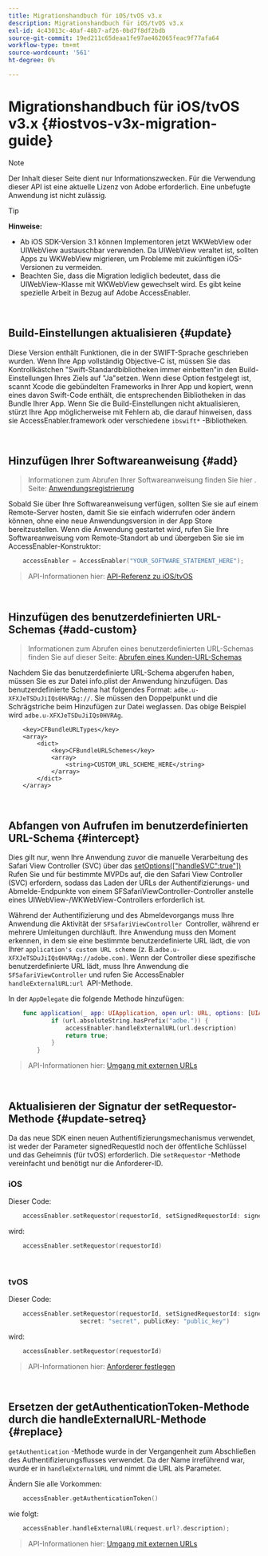 ```yaml
---
title: Migrationshandbuch für iOS/tvOS v3.x
description: Migrationshandbuch für iOS/tvOS v3.x
exl-id: 4c43013c-40af-48b7-af26-0bd7f8df2bdb
source-git-commit: 19ed211c65deaa1fe97ae462065feac9f77afa64
workflow-type: tm+mt
source-wordcount: '561'
ht-degree: 0%

---
```


# Migrationshandbuch für iOS/tvOS v3.x {#iostvos-v3x-migration-guide}

>[!NOTE]
>
>Der Inhalt dieser Seite dient nur Informationszwecken. Für die Verwendung dieser API ist eine aktuelle Lizenz von Adobe erforderlich. Eine unbefugte Anwendung ist nicht zulässig.

>[!TIP]
> 
> **Hinweise:**
>
> - Ab iOS SDK-Version 3.1 können Implementoren jetzt WKWebView oder UIWebView austauschbar verwenden. Da UIWebView veraltet ist, sollten Apps zu WKWebView migrieren, um Probleme mit zukünftigen iOS-Versionen zu vermeiden.
> - Beachten Sie, dass die Migration lediglich bedeutet, dass die UIWebView-Klasse mit WKWebView gewechselt wird. Es gibt keine spezielle Arbeit in Bezug auf Adobe AccessEnabler.

</br>

## Build-Einstellungen aktualisieren {#update}

Diese Version enthält Funktionen, die in der SWIFT-Sprache geschrieben wurden. Wenn Ihre App vollständig Objective-C ist, müssen Sie das Kontrollkästchen &quot;Swift-Standardbibliotheken immer einbetten&quot;in den Build-Einstellungen Ihres Ziels auf &quot;Ja&quot;setzen. Wenn diese Option festgelegt ist, scannt Xcode die gebündelten Frameworks in Ihrer App und kopiert, wenn eines davon Swift-Code enthält, die entsprechenden Bibliotheken in das Bundle Ihrer App. Wenn Sie die Build-Einstellungen nicht aktualisieren, stürzt Ihre App möglicherweise mit Fehlern ab, die darauf hinweisen, dass sie AccessEnabler.framework oder verschiedene `ibswift*` -Bibliotheken.

</br>

## Hinzufügen Ihrer Softwareanweisung {#add}

> Informationen zum Abrufen Ihrer Softwareanweisung finden Sie hier .
> Seite:
> [Anwendungsregistrierung](/help/authentication/iostvos-application-registration.md)

Sobald Sie über Ihre Softwareanweisung verfügen, sollten Sie sie auf einem Remote-Server hosten, damit Sie sie einfach widerrufen oder ändern können, ohne eine neue Anwendungsversion in der App Store bereitzustellen. Wenn die Anwendung gestartet wird, rufen Sie Ihre Softwareanweisung vom Remote-Standort ab und übergeben Sie sie im AccessEnabler-Konstruktor:

```swift
    accessEnabler = AccessEnabler("YOUR_SOFTWARE_STATEMENT_HERE");
```

> API-Informationen hier: [API-Referenz zu iOS/tvOS](/help/authentication/iostvos-sdk-api-reference.md)

</br>

## Hinzufügen des benutzerdefinierten URL-Schemas {#add-custom}

> Informationen zum Abrufen eines benutzerdefinierten URL-Schemas finden Sie auf dieser Seite: [Abrufen eines Kunden-URL-Schemas](/help/authentication/iostvos-application-registration.md)

Nachdem Sie das benutzerdefinierte URL-Schema abgerufen haben, müssen Sie es zur Datei info.plist der Anwendung hinzufügen. Das benutzerdefinierte Schema hat folgendes Format: `adbe.u-XFXJeTSDuJiIQs0HVRAg://`. Sie müssen den Doppelpunkt und die Schrägstriche beim Hinzufügen zur Datei weglassen. Das obige Beispiel wird `adbe.u-XFXJeTSDuJiIQs0HVRAg`.

```plist
    <key>CFBundleURLTypes</key>
    <array>
        <dict>
            <key>CFBundleURLSchemes</key>
            <array>
                <string>CUSTOM_URL_SCHEME_HERE</string>
            </array>
        </dict>
    </array>
```

</br>

## Abfangen von Aufrufen im benutzerdefinierten URL-Schema {#intercept}

Dies gilt nur, wenn Ihre Anwendung zuvor die manuelle Verarbeitung des Safari View Controller (SVC) über das [setOptions(\[&quot;handleSVC&quot;:true&quot;\])](/help/authentication/iostvos-sdk-api-reference.md) Rufen Sie und für bestimmte MVPDs auf, die den Safari View Controller (SVC) erfordern, sodass das Laden der URLs der Authentifizierungs- und Abmelde-Endpunkte von einem SFSafariViewController-Controller anstelle eines UIWebView-/WKWebView-Controllers erforderlich ist.

Während der Authentifizierung und des Abmeldevorgangs muss Ihre Anwendung die Aktivität der `SFSafariViewController `Controller, während er mehrere Umleitungen durchläuft. Ihre Anwendung muss den Moment erkennen, in dem sie eine bestimmte benutzerdefinierte URL lädt, die von Ihrer `application's custom URL scheme` (z. B.`adbe.u-XFXJeTSDuJiIQs0HVRAg://adobe.com)`. Wenn der Controller diese spezifische benutzerdefinierte URL lädt, muss Ihre Anwendung die `SFSafariViewController` und rufen Sie AccessEnabler `handleExternalURL:url `API-Methode.

In der `AppDelegate` die folgende Methode hinzufügen:

```swift
    func application(_ app: UIApplication, open url: URL, options: [UIApplicationOpenURLOptionsKey: Any]) -> Bool {
            if (url.absoluteString.hasPrefix("adbe.")) {
                accessEnabler.handleExternalURL(url.description)
                return true;
            } 
        }
```

> API-Informationen hier: [Umgang mit externen URLs](/help/authentication/iostvos-sdk-api-reference.md)

</br>

## Aktualisieren der Signatur der setRequestor-Methode {#update-setreq}

Da das neue SDK einen neuen Authentifizierungsmechanismus verwendet, ist weder der Parameter signedRequestId noch der öffentliche Schlüssel und das Geheimnis (für tvOS) erforderlich. Die `setRequestor` -Methode vereinfacht und benötigt nur die Anforderer-ID.

### iOS

Dieser Code:

```swift
    accessEnabler.setRequestor(requestorId, setSignedRequestorId: signedRequestorId)
```

wird:

```swift
    accessEnabler.setRequestor(requestorId)
```

</br>

### tvOS

Dieser Code:

```swift
    accessEnabler.setRequestor(requestorId, setSignedRequestorId: signedRequestorId,
                    secret: "secret", publicKey: "public_key")
```

wird:

```swift
    accessEnabler.setRequestor(requestorId)
```

> API-Informationen hier: [Anforderer festlegen](/help/authentication/iostvos-sdk-api-reference.md)

</br>

## Ersetzen der getAuthenticationToken-Methode durch die handleExternalURL-Methode {#replace}

`getAuthentication` -Methode wurde in der Vergangenheit zum Abschließen des Authentifizierungsflusses verwendet. Da der Name irreführend war, wurde er in `handleExternalURL` und nimmt die URL als Parameter.

Ändern Sie alle Vorkommen:

```swift
    accessEnabler.getAuthenticationToken()
```

wie folgt:

```swift
    accessEnabler.handleExternalURL(request.url?.description);
```

> API-Informationen hier: [Umgang mit externen URLs](/help/authentication/iostvos-sdk-api-reference.md)
